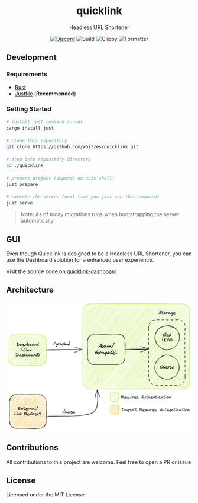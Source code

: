 <div>
  <h1 align="center">quicklink</h1>
  <p align="center">Headless URL Shortener</p>
</div>

<div align="center">

  [![Discord](https://img.shields.io/discord/1011702194925490186?color=blue&label=discord&logo=discord)](https://discord.gg/yde6mcgs2C)
  ![Build](https://github.com/whizzes/quicklink/workflows/build/badge.svg)
  ![Clippy](https://github.com/whizzes/quicklink/workflows/clippy/badge.svg)
  ![Formatter](https://github.com/whizzes/quicklink/workflows/fmt/badge.svg)

</div>

## Development

### Requirements

- [Rust](https://rustup.rs)
- [Justfile](https://github.com/casey/just) (**Recommended**)

### Getting Started

```bash
# install just command runner
cargo install just

# clone this repository
git clone https://github.com/whizzes/quicklink.git

# step into repository directory
cd ./quicklink

# prepare project (depends on unix shell)
just prepare

# execute the server (next time you just run this command)
just serve
```

> Note: As of today migrations runs when bootstrapping the server automatically

## GUI

Even though Quicklink is designed to be a Headless URL Shortener, you can
use the Dashboard solution for a enhanced user experience.

Visit the source code on [quicklink-dashboard][1]

## Architecture

<div align="center">
  <img src="./docs/components-chart.png" />
</div>

## Contributions

All contributions to this project are welcome. Feel free to open a PR or issue

## License

Licensed under the MIT License

[1]: https://github.com/whizzes/quicklink-dashboard
